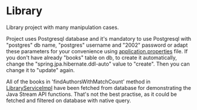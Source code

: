 # Library
Library project with many manipulation cases.


Project uses Postgresql database and it's mandatory to use Postgresql with "postgres" db name, "postgres" username and "2002" password or adapt these parameters 
for your convenience using [application.properties](src\main\resources\application.properties) file. If you don't have already "books" table on db, to create it automatically, change the "spring.jpa.hibernate.ddl-auto" value to "create". Then you can change it to "update" again. 


All of the books in 'findAuthorsWithMatchCount' method in [LibraryServiceImpl](src/main/java/com/example/library/Services/LibraryServiceImpl.java) have been fetched from database for demonstrating the Java Stream API functions. 
That's not the best practise, as it could be fetched and filtered on database with native query.

